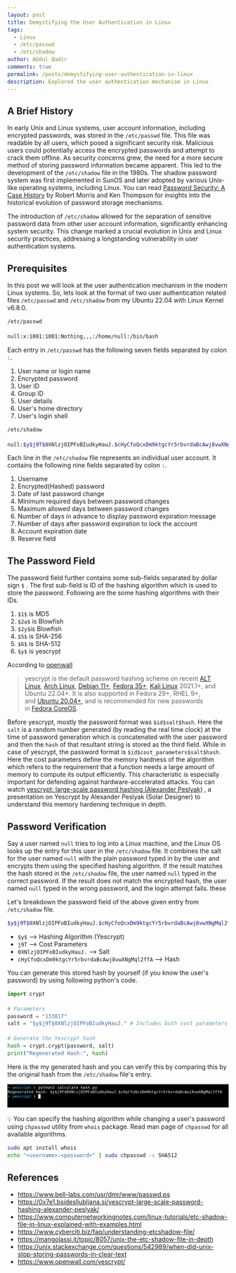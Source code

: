 ```yaml
---
layout: post
title: Demystifying the User Authentication in Linux
tags:
  - Linux
  - /etc/passwd
  - /etc/shadow
author: Abdul Qadir
comments: true
permalink: /posts/demystifying-user-authentication-in-linux
description: Explored the user authentication mechanism in Linux
---
```


## A Brief History

In early Unix and Linux systems, user account information, including encrypted passwords, was stored in the `/etc/passwd` file. This file was readable by all users, which posed a significant security risk. Malicious users could potentially access the encrypted passwords and attempt to crack them offline. As security concerns grew, the need for a more secure method of storing password information became apparent. This led to the development of the `/etc/shadow` file in the 1980s. The shadow password system was first implemented in SunOS and later adopted by various Unix-like operating systems, including Linux. You can read [Password Security: A Case History](https://www.bell-labs.com/usr/dmr/www/passwd.ps) by Robert Morris and Ken Thompson for insights into the historical evolution of password storage mechanisms.

The introduction of `/etc/shadow` allowed for the separation of sensitive password data from other user account information, significantly enhancing system security. This change marked a crucial evolution in Unix and Linux security practices, addressing a longstanding vulnerability in user authentication systems.

## Prerequisites

In this post we will look at the user authentication mechanism in the modern Linux systems. So, lets look at the format of two user authentication related files `/etc/passwd` and   `/etc/shadow`  from my Ubuntu 22.04 with Linux Kernel v6.8.0. 

```bash
/etc/passwd

null:x:1001:1001:Nothing,,,:/home/null:/bin/bash
```

Each entry in `/etc/passwd` has the following seven fields separated by colon `:`.

1. User name or login name
2. Encrypted password
3. User ID
4. Group ID
5. User details
6. User's home directory
7. User's login shell

```bash
/etc/shadow

null:$y$j9T$0XNlzjOIPFoBIudkyHauJ.$cHyCfoQcxDm9ktgcYr5rbvrdaBcAwj8vwXNgMql2ffA:20081:0:99999:7:::
```

Each line in the `/etc/shadow` file represents an individual user account. It contains the following nine fields separated by colon `:`.

1. Username
2. Encrypted(Hashed) password 
3. Date of last password change
4. Minimum required days between password changes
5. Maximum allowed days between password changes
6. Number of days in advance to display password expiration message
7. Number of days after password expiration to lock the account
8. Account expiration date
9. Reserve field

## The Password Field

The password field further contains some sub-fields separated by dollar sign `$` . The first sub-field is ID of the hashing algorithm which is used to store the password. Following are the some hashing algorithms with their IDs.

1. `$1$` is MD5
2. `$2a$` is Blowfish
3. `$2y$`is Blowfish
4. `$5$` is SHA-256
5. `$6$` is SHA-512
6. `$y$` is yescrypt

According to [openwall](https://www.openwall.com/) 

> yescrypt is the default password hashing scheme on recent [ALT Linux](https://en.altlinux.org/), [Arch Linux](https://archlinux.org/news/changes-to-default-password-hashing-algorithm-and-umask-settings/), [Debian 11+](https://www.debian.org/releases/bullseye/amd64/release-notes/ch-information.en.html#pam-default-password), [Fedora 35+](https://fedoraproject.org/wiki/Changes/yescrypt_as_default_hashing_method_for_shadow), [Kali Linux](https://www.kali.org/) 2021.1+, and Ubuntu 22.04+. It is also supported in Fedora 29+, RHEL 9+, and [Ubuntu 20.04+](https://manpages.ubuntu.com/manpages/focal/en/man5/crypt.5.html), and is recommended for new passwords in [Fedora CoreOS](https://docs.fedoraproject.org/en-US/fedora-coreos/authentication/#_using_password_authentication).

Before yescrypt, mostly the password format was `$id$salt$hash`.  Here the `salt` is a random number generated (by reading the real time clock) at the time of password generation which is concatenated with the user password and then the `hash` of that resultant string is stored as the third field. While in case of yescrypt, the password format is `$id$cost_parameters$salt$hash`. Here the cost parameters define the memory hardness of the algorithm which refers to the requirement that a function needs a large amount of memory to compute its output efficiently. This characteristic is especially important for defending against hardware-accelerated attacks. You can watch [yescrypt: large-scale password hashing (Alexander Peslyak)](https://0x7e1.bsidesljubljana.si/yescrypt-large-scale-password-hashing-alexander-peslyak/index.html) , a presentation on Yescrypt by Alexander Peslyak (Solar Designer) to understand this memory hardening technique in depth.

## Password Verification

Say a user named `null` tries to log into a Linux machine, and the Linux OS looks up the entry for this user in the `/etc/shadow` file. It combines the salt for the user named `null` with the plain password typed in by the user and encrypts them using the specified hashing algorithm. If the result matches the hash stored in the `/etc/shadow` file, the user named `null` typed in the correct password. If the result does not match the encrypted hash, the user named `null` typed in the wrong password, and the login attempt fails. these

Let's breakdown the password field of the above given entry from  `/etc/shadow` file.

```bash
$y$j9T$0XNlzjOIPFoBIudkyHauJ.$cHyCfoQcxDm9ktgcYr5rbvrdaBcAwj8vwXNgMql2ffA
```

- `$y$` --> Hashing Algorithm (Yescrypt)
- `j9T` --> Cost Parameters
- `0XNlzjOIPFoBIudkyHauJ.` --> Salt
- `cHyCfoQcxDm9ktgcYr5rbvrdaBcAwj8vwXNgMql2ffA`  --> Hash

You can generate this stored hash by yourself (if you know the user's password) by using following python's code.

```python
import crypt

# Parameters
password = "133817"
salt = "$y$j9T$0XNlzjOIPFoBIudkyHauJ." # Includes both cost parameters and salt

# Generate the Yescrypt hash
hash = crypt.crypt(password, salt)
print("Regenerated Hash:", hash)

```

Here is the my generated hash and you can verify this by comparing this by the original hash from the `/etc/shadow` file's entry.

![hash.png](/assets/images/posts/2024-12-25-Demystifying-User-Authentication-in-Linux/hash.png)

💡 You can specify the hashing algorithm while changing a user's password using `chpasswd` utility from `whois` package. Read man page of `chpasswd` for all available algorithms.

```bash
sudo apt install whois
echo "<username>:<password>" | sudo chpasswd -c SHA512
```

## References

- https://www.bell-labs.com/usr/dmr/www/passwd.ps
- https://0x7e1.bsidesljubljana.si/yescrypt-large-scale-password-hashing-alexander-peslyak/
- https://www.computernetworkingnotes.com/linux-tutorials/etc-shadow-file-in-linux-explained-with-examples.html
- https://www.cyberciti.biz/faq/understanding-etcshadow-file/
- https://mangolassi.it/topic/8057/unix-the-etc-shadow-file-in-depth
- https://unix.stackexchange.com/questions/542989/when-did-unix-stop-storing-passwords-in-clear-text
- https://www.openwall.com/yescrypt/